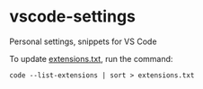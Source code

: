 # vscode-settings

Personal settings, snippets for VS Code

To update [extensions.txt](/extensions.txt), run the command:

```console
code --list-extensions | sort > extensions.txt
```
